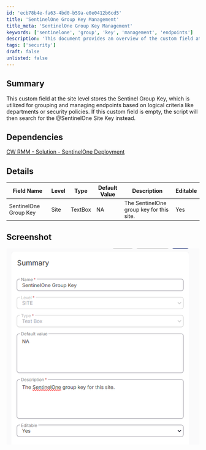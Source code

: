 ```yaml
---
id: 'ecb78b4e-fa63-4bd0-b59a-e0e0412b6cd5'
title: 'SentinelOne Group Key Management'
title_meta: 'SentinelOne Group Key Management'
keywords: ['sentinelone', 'group', 'key', 'management', 'endpoints']
description: 'This document provides an overview of the custom field at the site level for storing the Sentinel Group Key, which is essential for grouping and managing endpoints according to logical criteria such as departments or security policies. It also includes details on dependencies, field specifications, and a visual reference.'
tags: ['security']
draft: false
unlisted: false
---
```


## Summary

This custom field at the site level stores the Sentinel Group Key, which is utilized for grouping and managing endpoints based on logical criteria like departments or security policies. If this custom field is empty, the script will then search for the @SentinelOne Site Key instead.

## Dependencies

[CW RMM - Solution - SentinelOne Deployment](https://proval.itglue.com/DOC-5078775-15822040)

## Details

| Field Name                     | Level | Type     | Default Value | Description                           | Editable |
|--------------------------------|-------|----------|---------------|---------------------------------------|----------|
| SentinelOne Group Key          | Site  | TextBox  | NA            | The SentinelOne group key for this site. | Yes      |

## Screenshot

![Screenshot](../../../static/img/Site---SentinelOne-Group-Key/image_1.png)

